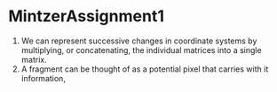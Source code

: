 # MintzerAssignment1

1. We can represent successive changes in coordinate systems by multiplying, or concatenating, the individual matrices into a single matrix.
2. A fragment can be thought of as
a potential pixel that carries with it information,